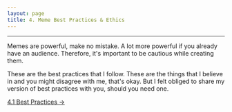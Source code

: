 ```yaml
---
layout: page
title: 4. Meme Best Practices & Ethics
---
```

---

Memes are powerful, make no mistake. A lot more powerful if you already have an audience. Therefore, it's important to be cautious while creating them.

These are the best practices that I follow. These are the things that I believe in and you might disagree with me, that's okay. But I felt obliged to share my version of best practices with you, should you need one.

<a href = '/41-bestpractices/' class ='nav-button'> 4.1 Best Practices -> </a>
